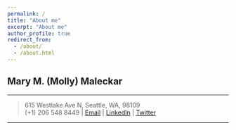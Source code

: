 ```yaml
---
permalink: /
title: "About me"
excerpt: "About me"
author_profile: true
redirect_from: 
  - /about/
  - /about.html
---
```


Mary M. (Molly) Maleckar
-----

----

> 615 Westlake Ave N, Seattle, WA, 98109\
> (+1) 206 548 8449   |   [Email](mailto:mollym@alleninstitute.org)  |   [LinkedIn](https://www.linkedin.com/in/maleckar/)   |   [Twitter](https://twitter.com/mmaleck1)

----

